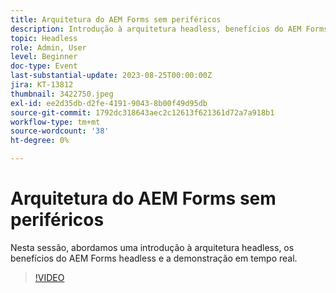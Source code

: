 ```yaml
---
title: Arquitetura do AEM Forms sem periféricos
description: Introdução à arquitetura headless, benefícios do AEM Forms headless e demonstração ao vivo.
topic: Headless
role: Admin, User
level: Beginner
doc-type: Event
last-substantial-update: 2023-08-25T00:00:00Z
jira: KT-13812
thumbnail: 3422750.jpeg
exl-id: ee2d35db-d2fe-4191-9043-8b00f49d95db
source-git-commit: 1792dc318643aec2c12613f621361d72a7a918b1
workflow-type: tm+mt
source-wordcount: '38'
ht-degree: 0%

---
```


# Arquitetura do AEM Forms sem periféricos

Nesta sessão, abordamos uma introdução à arquitetura headless, os benefícios do AEM Forms headless e a demonstração em tempo real.

>[!VIDEO](https://video.tv.adobe.com/v/3422750/?learn=on)
